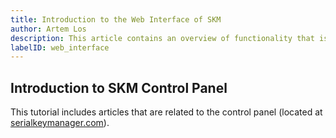 ```yaml
---
title: Introduction to the Web Interface of SKM
author: Artem Los
description: This article contains an overview of functionality that is offered through our web interface.
labelID: web_interface
---
```


## Introduction to SKM Control Panel
This tutorial includes articles that are related to the control panel (located at [serialkeymanager.com](https://serialkeymanager.com/)).